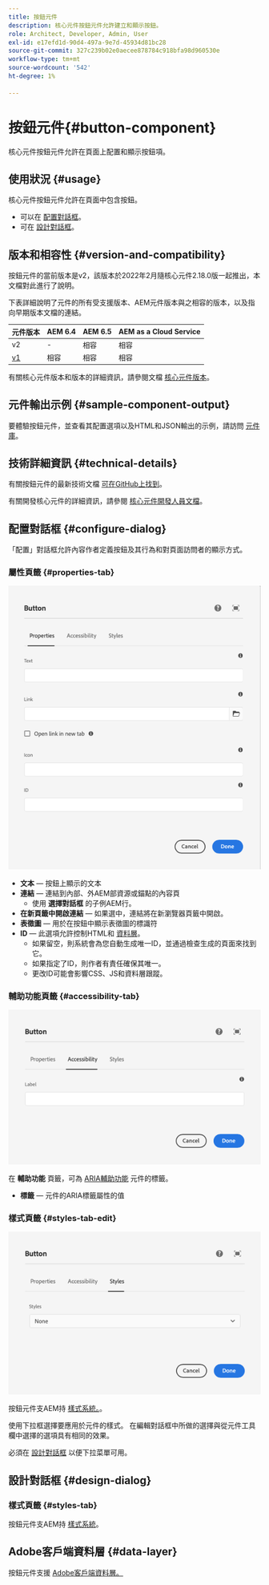 ```yaml
---
title: 按鈕元件
description: 核心元件按鈕元件允許建立和顯示按鈕。
role: Architect, Developer, Admin, User
exl-id: e17efd1d-90d4-497a-9e7d-45934d81bc28
source-git-commit: 327c239b02e0aecee878784c918bfa98d960530e
workflow-type: tm+mt
source-wordcount: '542'
ht-degree: 1%

---
```


# 按鈕元件{#button-component}

核心元件按鈕元件允許在頁面上配置和顯示按鈕項。

## 使用狀況 {#usage}

核心元件按鈕元件允許在頁面中包含按鈕。

* 可以在 [配置對話框](#configure-dialog)。
* 可在 [設計對話框](#design-dialog)。

## 版本和相容性 {#version-and-compatibility}

按鈕元件的當前版本是v2，該版本於2022年2月隨核心元件2.18.0版一起推出，本文檔對此進行了說明。

下表詳細說明了元件的所有受支援版本、AEM元件版本與之相容的版本，以及指向早期版本文檔的連結。

| 元件版本 | AEM 6.4 | AEM 6.5 | AEM as a Cloud Service  |
|--- |--- |---|---|
| v2 | - | 相容 | 相容 |
| [v1](v1/button.md) | 相容 | 相容 | 相容 |

有關核心元件版本和版本的詳細資訊，請參閱文檔 [核心元件版本](/help/versions.md)。

## 元件輸出示例 {#sample-component-output}

要體驗按鈕元件，並查看其配置選項以及HTML和JSON輸出的示例，請訪問 [元件庫](https://adobe.com/go/aem_cmp_library_button)。

## 技術詳細資訊 {#technical-details}

有關按鈕元件的最新技術文檔 [可在GitHub上找到](https://adobe.com/go/aem_cmp_tech_button_v2)。

有關開發核心元件的詳細資訊，請參閱 [核心元件開發人員文檔](/help/developing/overview.md)。

## 配置對話框 {#configure-dialog}

「配置」對話框允許內容作者定義按鈕及其行為和對頁面訪問者的顯示方式。

### 屬性頁籤 {#properties-tab}

![按鈕元件編輯對話框的屬性頁籤](/help/assets/button-edit-properties.png)

* **文本**  — 按鈕上顯示的文本
* **連結**  — 連結到內部、外AEM部資源或錨點的內容頁
   * 使用 **選擇對話框** 的子例AEM行。
* **在新頁籤中開啟連結**  — 如果選中，連結將在新瀏覽器頁籤中開啟。
* **表徵圖**  — 用於在按鈕中顯示表徵圖的標識符
* **ID**  — 此選項允許控制HTML和 [資料層](/help/developing/data-layer/overview.md)。
   * 如果留空，則系統會為您自動生成唯一ID，並通過檢查生成的頁面來找到它。
   * 如果指定了ID，則作者有責任確保其唯一。
   * 更改ID可能會影響CSS、JS和資料層跟蹤。

### 輔助功能頁籤 {#accessibility-tab}

![按鈕元件編輯對話框的輔助功能頁籤](/help/assets/button-edit-accessibility.png)

在 **輔助功能** 頁籤，可為 [ARIA輔助功能](https://www.w3.org/WAI/standards-guidelines/aria/) 元件的標籤。

* **標籤**  — 元件的ARIA標籤屬性的值

### 樣式頁籤 {#styles-tab-edit}

![按鈕元件編輯對話框的「樣式」頁籤](/help/assets/button-edit-styles.png)

按鈕元件支AEM持 [樣式系統。](/help/get-started/authoring.md#component-styling)。

使用下拉框選擇要應用於元件的樣式。 在編輯對話框中所做的選擇與從元件工具欄中選擇的選項具有相同的效果。

必須在 [設計對話框](#design-dialog) 以便下拉菜單可用。

## 設計對話框 {#design-dialog}

### 樣式頁籤 {#styles-tab}

按鈕元件支AEM持 [樣式系統](/help/get-started/authoring.md#component-styling)。

## Adobe客戶端資料層 {#data-layer}

按鈕元件支援 [Adobe客戶端資料層。](/help/developing/data-layer/overview.md)
